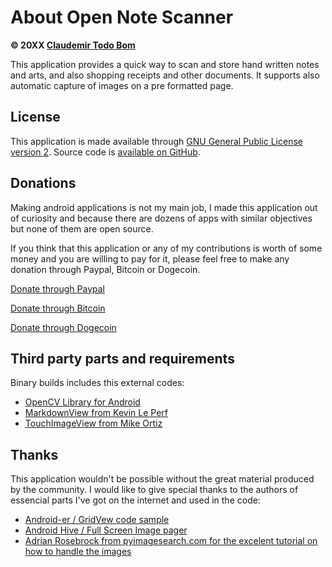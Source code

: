About Open Note Scanner
=======================

**© 20XX [Claudemir Todo Bom](http://todobom.com)**

This application provides a quick way to scan and store hand written notes and arts, and also shopping receipts and other documents. It supports also automatic capture of images on a pre formatted page.


License
-------

This application is made available through [GNU General Public License version 2](http://www.gnu.org/licenses/old-licenses/gpl-2.0.txt). Source code is [available on GitHub](http://github.com/ctodobom/OpenNoteScanner).

Donations
---------

Making android applications is not my main job, I made this application out of curiosity and because there are dozens of apps with similar objectives but none of them are open source.

If you think that this application or any of my contributions is worth of some money and you are willing to pay for it, please feel free to make any donation through Paypal, Bitcoin or Dogecoin.

[Donate through Paypal](https://www.paypal.com/cgi-bin/webscr?cmd=_s-xclick&hosted_button_id=X6XHVCPMRQEL4)

[Donate through Bitcoin](bitcoin:1H5tqKZoWdqkR54PGe9w67EzBnLXHBFmt9)

[Donate through Dogecoin](dogecoin:DFBaP724XR3rfs9wFahBd353yFkgkqatvd)


Third party parts and requirements
----------------------------------

Binary builds includes this external codes:

* [OpenCV Library for Android](http://www.opencv.org)
* [MarkdownView from Kevin Le Perf](https://github.com/codlab/bypass_gradle)
* [TouchImageView from Mike Ortiz](https://github.com/MikeOrtiz/TouchImageView)

Thanks
------

This application wouldn't be possible without the great material produced by the community. I would like to give special thanks to the authors of essencial parts I've got on the internet and used in the code:

* [Android-er / GridVew code sample](http://android-er.blogspot.com.br/2012/07/gridview-loading-photos-from-sd-card.html)
* [Android Hive / Full Screen Image pager](http://www.androidhive.info/2013/09/android-fullscreen-image-slider-with-swipe-and-pinch-zoom-gestures/)
* [Adrian Rosebrock from pyimagesearch.com for the excelent tutorial on how to handle the images](http://www.pyimagesearch.com/2014/09/01/build-kick-ass-mobile-document-scanner-just-5-minutes/)
